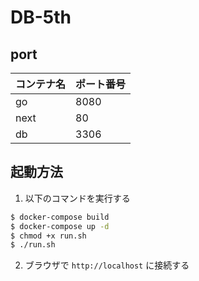 # DB-5th


## port

|コンテナ名|ポート番号|
|---|---|
|go|8080|
|next|80|
|db|3306|

## 起動方法

1. 以下のコマンドを実行する
```sh
$ docker-compose build
$ docker-compose up -d
$ chmod +x run.sh
$ ./run.sh
```
2. ブラウザで `http://localhost` に接続する
